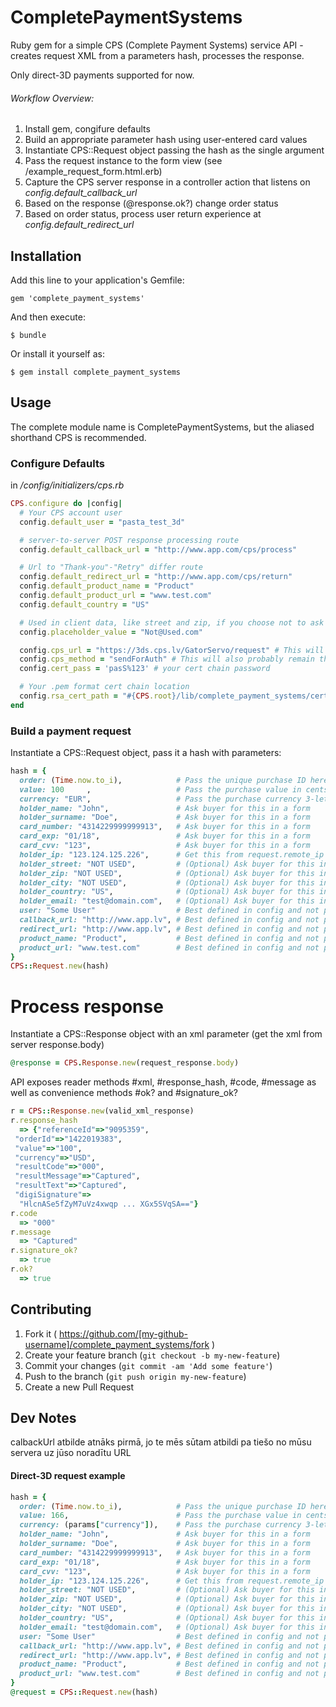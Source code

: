 # CompletePaymentSystems

Ruby gem for a simple CPS (Complete Payment Systems) service API - creates request XML from a parameters hash, processes the response.

Only direct-3D payments supported for now.

###### Workflow Overview:
1. Install gem, congifure defaults
2. Build an appropriate parameter hash using user-entered card values
3. Instantiate CPS::Request object passing the hash as the single argument
4. Pass the request instance to the form view (see /example_request_form.html.erb)
5. Capture the CPS server response in a controller action that listens on _config.default_callback_url_
6. Based on the response (@response.ok?) change order status
7. Based on order status, process user return experience at _config.default_redirect_url_

## Installation

Add this line to your application's Gemfile:

    gem 'complete_payment_systems'

And then execute:

    $ bundle

Or install it yourself as:

    $ gem install complete_payment_systems

## Usage

The complete module name is CompletePaymentSystems, but the aliased shorthand CPS is recommended.

### Configure Defaults
in */config/initializers/cps.rb*

```ruby
CPS.configure do |config|
  # Your CPS account user
  config.default_user = "pasta_test_3d"

  # server-to-server POST response processing route
  config.default_callback_url = "http://www.app.com/cps/process"

  # Url to "Thank-you"-"Retry" differ route
  config.default_redirect_url = "http://www.app.com/cps/return"
  config.default_product_name = "Product"
  config.default_product_url = "www.test.com"
  config.default_country = "US"

  # Used in client data, like street and zip, if you choose not to ask for these
  config.placeholder_value = "Not@Used.com"

  config.cps_url = "https://3ds.cps.lv/GatorServo/request" # This will probably never change
  config.cps_method = "sendForAuth" # This will also probably remain the same
  config.cert_pass = 'pasS%123' # your cert chain password

  # Your .pem format cert chain location
  config.rsa_cert_path = "#{CPS.root}/lib/complete_payment_systems/certs/Pasta_test_3d.pem"
end
```

### Build a payment request
Instantiate a CPS::Request object, pass it a hash with parameters:
```ruby
hash = {
  order: (Time.now.to_i),            # Pass the unique purchase ID here
  value: 100     ,                   # Pass the purchase value in cents here (1$ purcase value = 100)
  currency: "EUR",                   # Pass the purchase currency 3-letter code here ($ = "USD")
  holder_name: "John",               # Ask buyer for this in a form
  holder_surname: "Doe",             # Ask buyer for this in a form
  card_number: "4314229999999913",   # Ask buyer for this in a form
  card_exp: "01/18",                 # Ask buyer for this in a form
  card_cvv: "123",                   # Ask buyer for this in a form
  holder_ip: "123.124.125.226",      # Get this from request.remote_ip
  holder_street: "NOT USED",         # (Optional) Ask buyer for this in a form
  holder_zip: "NOT USED",            # (Optional) Ask buyer for this in a form
  holder_city: "NOT USED",           # (Optional) Ask buyer for this in a form
  holder_country: "US",              # (Optional) Ask buyer for this in a form
  holder_email: "test@domain.com",   # (Optional) Ask buyer for this in a form
  user: "Some User"                  # Best defined in config and not passed
  callback_url: "http://www.app.lv", # Best defined in config and not passed
  redirect_url: "http://www.app.lv", # Best defined in config and not passed
  product_name: "Product",           # Best defined in config and not passed
  product_url: "www.test.com"        # Best defined in config and not passed
}
CPS::Request.new(hash)
```
# Process response
Instantiate a CPS::Response object with an xml parameter (get the xml from server response.body)
```ruby
@response = CPS.Response.new(request_response.body)
```
API exposes reader methods #xml, #response_hash, #code, #message
as well as convenience methods #ok? and #signature_ok?

```ruby
r = CPS::Response.new(valid_xml_response)
r.response_hash
  => {"referenceId"=>"9095359",
 "orderId"=>"1422019383",
 "value"=>"100",
 "currency"=>"USD",
 "resultCode"=>"000",
 "resultMessage"=>"Captured",
 "resultText"=>"Captured",
 "digiSignature"=>
  "HlcnASe5fZyM7uVz4xwqp ... XGx5SVqSA=="}
r.code
  => "000"
r.message
  => "Captured"
r.signature_ok?
  => true
r.ok?
  => true
```

## Contributing

1. Fork it ( https://github.com/[my-github-username]/complete_payment_systems/fork )
2. Create your feature branch (`git checkout -b my-new-feature`)
3. Commit your changes (`git commit -am 'Add some feature'`)
4. Push to the branch (`git push origin my-new-feature`)
5. Create a new Pull Request

## Dev Notes

calbackUrl atbilde atnāks pirmā, jo te mēs sūtam atbildi pa tiešo no mūsu servera uz jūso noradītu URL

#### Direct-3D request example
```ruby
hash = {
  order: (Time.now.to_i),            # Pass the unique purchase ID here
  value: 166,                        # Pass the purchase value in cents here (1$ purcase value = 100)
  currency: (params["currency"]),    # Pass the purchase currency 3-letter code here ($ = "USD")
  holder_name: "John",               # Ask buyer for this in a form
  holder_surname: "Doe",             # Ask buyer for this in a form
  card_number: "4314229999999913",   # Ask buyer for this in a form
  card_exp: "01/18",                 # Ask buyer for this in a form
  card_cvv: "123",                   # Ask buyer for this in a form
  holder_ip: "123.124.125.226",      # Get this from request.remote_ip
  holder_street: "NOT USED",         # (Optional) Ask buyer for this in a form
  holder_zip: "NOT USED",            # (Optional) Ask buyer for this in a form
  holder_city: "NOT USED",           # (Optional) Ask buyer for this in a form
  holder_country: "US",              # (Optional) Ask buyer for this in a form
  holder_email: "test@domain.com",   # (Optional) Ask buyer for this in a form
  user: "Some User"                  # Best defined in config and not passed
  callback_url: "http://www.app.lv", # Best defined in config and not passed
  redirect_url: "http://www.app.lv", # Best defined in config and not passed
  product_name: "Product",           # Best defined in config and not passed
  product_url: "www.test.com"        # Best defined in config and not passed
}
@request = CPS::Request.new(hash)
```